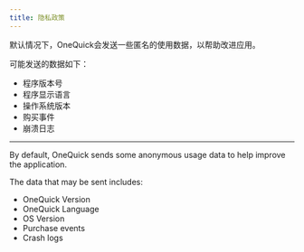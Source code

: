 ```yaml
---
title: 隐私政策
---
```


默认情况下，OneQuick会发送一些匿名的使用数据，以帮助改进应用。

可能发送的数据如下：

- 程序版本号
- 程序显示语言
- 操作系统版本
- 购买事件
- 崩溃日志

---

By default, OneQuick sends some anonymous usage data to help improve the application.

The data that may be sent includes:

- OneQuick Version
- OneQuick Language
- OS Version
- Purchase events
- Crash logs
